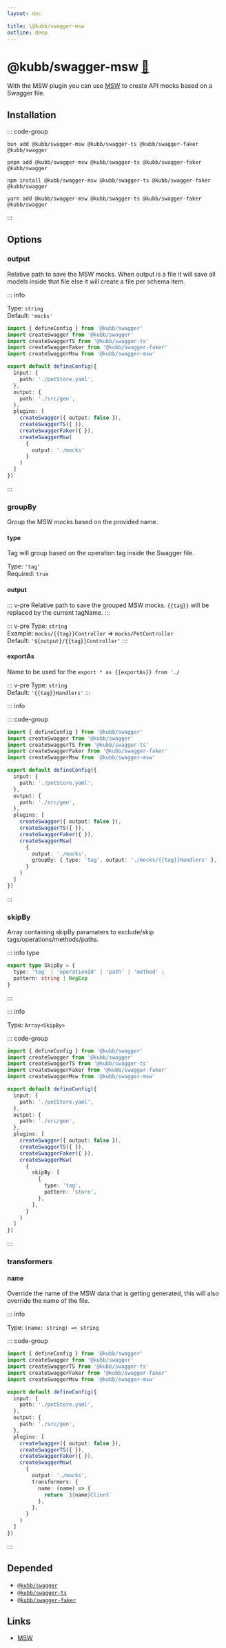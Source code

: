 ```yaml
---
layout: doc

title: \@kubb/swagger-msw
outline: deep
---
```

# @kubb/swagger-msw <a href="https://paka.dev/npm/@kubb/swagger-mws@latest/api">🦙</a>

With the MSW plugin you can use [MSW](https://mswjs.io/) to create API mocks based on a Swagger file.

## Installation

::: code-group

```shell [bun <img src="/feature/bun.svg"/>]
bun add @kubb/swagger-msw @kubb/swagger-ts @kubb/swagger-faker @kubb/swagger
```

```shell [pnpm <img src="/feature/pnpm.svg"/>]
pnpm add @kubb/swagger-msw @kubb/swagger-ts @kubb/swagger-faker @kubb/swagger
```

```shell [npm <img src="/feature/npm.svg"/>]
npm install @kubb/swagger-msw @kubb/swagger-ts @kubb/swagger-faker @kubb/swagger
```

```shell [yarn <img src="/feature/yarn.svg"/>]
yarn add @kubb/swagger-msw @kubb/swagger-ts @kubb/swagger-faker @kubb/swagger
```

:::


## Options


### output
Relative path to save the MSW mocks.
When output is a file it will save all models inside that file else it will create a file per schema item.

::: info

Type: `string` <br/>
Default: `'mocks'`

```typescript [kubb.config.js]
import { defineConfig } from '@kubb/swagger'
import createSwagger from '@kubb/swagger'
import createSwaggerTS from '@kubb/swagger-ts'
import createSwaggerFaker from '@kubb/swagger-faker'
import createSwaggerMsw from '@kubb/swagger-msw'

export default defineConfig({
  input: {
    path: './petStore.yaml',
  },
  output: {
    path: './src/gen',
  },
  plugins: [
    createSwagger({ output: false }),
    createSwaggerTS({ }),
    createSwaggerFaker({ }),
    createSwaggerMsw(
      { 
        output: './mocks'
      }
    )
  ]
})
```

:::

### groupBy
Group the MSW mocks based on the provided name.

#### type
Tag will group based on the operation tag inside the Swagger file.

Type: `'tag'` <br/>
Required: `true`

#### output
::: v-pre
Relative path to save the grouped MSW mocks.
`{{tag}}` will be replaced by the current tagName.
:::

::: v-pre
Type: `string` <br/>
Example: `mocks/{{tag}}Controller` => `mocks/PetController` <br/>
Default: `'${output}/{{tag}}Controller'`
:::

#### exportAs
Name to be used for the `export * as {{exportAs}} from './`

::: v-pre
Type: `string` <br/>
Default: `'{{tag}}Handlers'`
:::

::: info

::: code-group
```typescript [kubb.config.js]
import { defineConfig } from '@kubb/swagger'
import createSwagger from '@kubb/swagger'
import createSwaggerTS from '@kubb/swagger-ts'
import createSwaggerFaker from '@kubb/swagger-faker'
import createSwaggerMsw from '@kubb/swagger-msw'

export default defineConfig({
  input: {
    path: './petStore.yaml',
  },
  output: {
    path: './src/gen',
  },
  plugins: [
    createSwagger({ output: false }),
    createSwaggerTS({ }),
    createSwaggerFaker({ }),
    createSwaggerMsw(
      { 
        output: './mocks',
        groupBy: { type: 'tag', output: './mocks/{{tag}}Handlers' }, 
      }
    )
  ]
})
```

:::

### skipBy
Array containing skipBy paramaters to exclude/skip tags/operations/methods/paths.

::: info type
```typescript [SkipBy]
export type SkipBy = {
  type: 'tag' | 'operationId' | 'path' | 'method' ; 
  pattern: string | RegExp 
}
```

::: 

::: info

Type: `Array<SkipBy>` <br/>

::: code-group

```typescript [kubb.config.js]
import { defineConfig } from '@kubb/swagger'
import createSwagger from '@kubb/swagger'
import createSwaggerTS from '@kubb/swagger-ts'
import createSwaggerFaker from '@kubb/swagger-faker'
import createSwaggerMsw from '@kubb/swagger-msw'

export default defineConfig({
  input: {
    path: './petStore.yaml',
  },
  output: {
    path: './src/gen',
  },
  plugins: [
    createSwagger({ output: false }),
    createSwaggerTS({ }),
    createSwaggerFaker({ }),
    createSwaggerMsw(
      { 
        skipBy: [
          {
            type: 'tag',
            pattern: 'store',
          },
        ],
      }
    )
  ]
})
```
:::


### transformers

#### name
Override the name of the MSW data that is getting generated, this will also override the name of the file.

::: info

Type: `(name: string) => string` <br/>

::: code-group

```typescript [kubb.config.js]
import { defineConfig } from '@kubb/swagger'
import createSwagger from '@kubb/swagger'
import createSwaggerTS from '@kubb/swagger-ts'
import createSwaggerFaker from '@kubb/swagger-faker'
import createSwaggerMsw from '@kubb/swagger-msw'

export default defineConfig({
  input: {
    path: './petStore.yaml',
  },
  output: {
    path: './src/gen',
  },
  plugins: [
    createSwagger({ output: false }),
    createSwaggerTS({ }),
    createSwaggerFaker({ }),
    createSwaggerMsw(
      { 
        output: './mocks',
        transformers: {
          name: (name) => {
            return `${name}Client`
          },
        },
      }
    )
  ]
})
```
:::


## Depended

- [`@kubb/swagger`](/plugins/swagger)
- [`@kubb/swagger-ts`](/plugins/swagger-ts)
- [`@kubb/swagger-faker`](/plugins/swagger-faker)

## Links

- [MSW](https://mswjs.io/)
